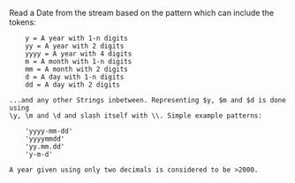 Read a Date from the stream based on the pattern which can include the tokens:
	
		y = A year with 1-n digits
		yy = A year with 2 digits
		yyyy = A year with 4 digits
		m = A month with 1-n digits
		mm = A month with 2 digits
		d = A day with 1-n digits
		dd = A day with 2 digits
		
	...and any other Strings inbetween. Representing $y, $m and $d is done using
	\y, \m and \d and slash itself with \\. Simple example patterns:

		'yyyy-mm-dd'
		'yyyymmdd'
		'yy.mm.dd'
		'y-m-d'

	A year given using only two decimals is considered to be >2000.
